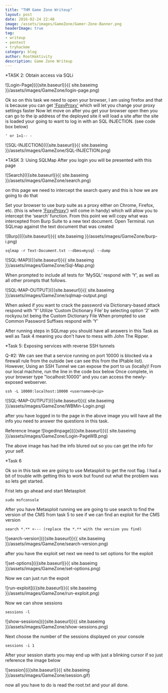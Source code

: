 ```yaml
---
title: "THM Game Zone Writeup"
layout: post
date: 2016-02-24 22:48
image: /assets/images/GameZone/Gamer-Zone-Banner.png
headerImage: true
tag:
- writeup
- pentest
- tryhackme
category: blog
author: RootHaktivity
description: Game Zone Writeup
---
```


*TASK 2: Obtain access via SQLi

![Login-Page]({{site.baseurl}}{{ site.baseimg }}/assets/images/GameZone/login-page.png)

Ok so on this task we need to open your browser, I am using firefox and that is because you can get ['FoxyProxy'](https://addons.mozilla.org/en-US/firefox/addon/foxyproxy-standard/) which will let you change your proxy settings faster
Now let move on after you get your browser open then you can go to the ip address of the deployed site it will load a site after the site is loaded your going to want to log in with an SQL INJECTION. (see code box below)

~~~
' or 1=1-- -
~~~

![SQL-INJECTION]({{site.baseurl}}{{ site.baseimg }}/assets/images/GameZone/SQL-INJECTION.png)

*TASK 3: Using SQLMap
After you login you will be presented with this page

![Search]({{site.baseurl}}{{ site.baseimg }}/assets/images/GameZone/search.png)

on this page we need to intercept the search query and this is how we are going to do that

Set your browser to use burp suite as a proxy either on Chrome, Firefox, etc. (this is where ['FoxyProxy'](https://addons.mozilla.org/en-US/firefox/addon/foxyproxy-standard/)) will come in handy) which will allow you to intercept the ‘search’ function. From this point we will copy what was intercepted from Burp Suite to a new text document.
Open Terminal. run SQLmap against the text document that was created

![Burp]({{site.baseurl}}{{ site.baseimg }}/assets/images/GameZone/burp-i.png)

~~~
sqlmap -r Text-Document.txt --dbms=mysql --dump
~~~

![SQL-MAP]({{site.baseurl}}{{ site.baseimg }}/assets/images/GameZone/Sql-Map.png)

When prompted to include all tests for ‘MySQL’ respond with ‘Y’, as well as all other prompts that follows.

![SQL-MAP-OUTPUT]({{site.baseurl}}{{ site.baseimg }}/assets/images/GameZone/sqlmap-output.png)

When asked if you want to crack the password via Dictionary-based attack respond with ‘Y’
Utilize ‘Custom Dictionary File’ by selecting option ‘2’ with rockyou.txt being the Custom Dictionary File When prompted to use Common Password Suffixes respond with ‘Y’

After running steps in SQLmap you should have all answers in this Task as well as
Task 4 meaning you don't have to mess with John The Ripper.

*Task 5: Exposing services with reverse SSH tunnels

Q-#2: We can see that a service running on port 10000 is blocked via a firewall rule from the outside (we can see this from the IPtable list).
However, Using an SSH Tunnel we can expose the port to us (locally)! From our local machine, run the line in the code box below
Once complete, in your browser type "localhost:10000" and you can access the newly-exposed webserver.

~~~
ssh -L 10000:localhost:10000 <username>@<ip>
~~~


![SQL-MAP-OUTPUT]({{site.baseurl}}{{ site.baseimg }}/assets/images/GameZone/WBMin-Login.png)

after you have logged in to the page in the above image you will have all the info
you need to answer the questions in this task.

Reference Image
![logedinpage]({{site.baseurl}}{{ site.baseimg }}/assets/images/GameZone/Login-PageWB.png)

The above image has had the info blured out so you can get the info for your self.

*Task 6

Ok so in this task we are going to use Metasploit to get the root flag.
I had a bit of trouble with getting this to work but found out what the problem was
so lets get started.

Frist lets go ahead and start Metasploit

~~~
sudo msfconsole
~~~

After you have Metasploit running we are going to use search to find the version
of the CMS from task 5 to see if we can find an exploit for the CMS version

~~~
search *.** <--- (replace the *.** with the version you find)
~~~

![search-version]({{site.baseurl}}{{ site.baseimg }}/assets/images/GameZone/search-version.png)


after you have the exploit set next we need to set options for the exploit


![set-options]({{site.baseurl}}{{ site.baseimg }}/assets/images/GameZone/set-options.png)


Now we can just run the expoit


![run-exploit]({{site.baseurl}}{{ site.baseimg }}/assets/images/GameZone/run-exploit.png)


Now we can show sessions
~~~
sessions -l
~~~


![show-sessions]({{site.baseurl}}{{ site.baseimg }}/assets/images/GameZone/show-sessions.png)


Next choose the number of the sessions displayed on your console

~~~
sessions -i 1
~~~

After your session starts you may end up with just a blinking cursor if so just reference the image below

![session]({{site.baseurl}}{{ site.baseimg }}/assets/images/GameZone/session.gif)

now all you have to do is read the root.txt and your all done.

